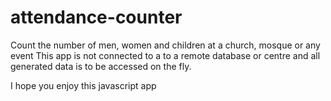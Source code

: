 # attendance-counter
Count the number of men, women and children at a church, mosque or any event
This app is not connected to a to a remote database or centre and all generated data is to be accessed on the fly.

I hope you enjoy this javascript app
